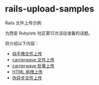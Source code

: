 rails-upload-samples
====================

Rails 文件上传示例

为西安 Rubyists 社区第12次活动准备的话题。

将介绍以下内容：

- [纯手撸文件上传](https://github.com/greatghoul/rails-upload-samples/tree/rails-native-upload)
- [carrierwave 文件上传](https://github.com/greatghoul/rails-upload-samples/tree/carrierwave-upload)
- [carrierwave 批量上传](https://github.com/greatghoul/rails-upload-samples/tree/carrierwave-multiple-upload)
- [HTML 拖拽上传](https://github.com/greatghoul/rails-upload-samples/tree/html5-dnd-upload)
- [伪异步文件上传](https://github.com/greatghoul/rails-upload-samples/tree/norefresh-upload-via-hidden-iframe)
